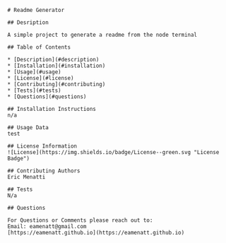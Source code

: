 
    
    # Readme Generator
      
    ## Desription
            
    A simple project to generate a readme from the node terminal
    
    ## Table of Contents
    
    * [Description](#description)
    * [Installation](#installation)
    * [Usage](#usage)
    * [License](#license)
    * [Contributing](#contributing)
    * [Tests](#tests)
    * [Questions](#questions)
    
    ## Installation Instructions
    n/a
    
    ## Usage Data
    test
    
    ## License Information
    ![License](https://img.shields.io/badge/License--green.svg "License Badge")
    
    ## Contributing Authors
    Eric Menatti
    
    ## Tests
    N/a
    
    ## Questions
    
    For Questions or Comments please reach out to:
    Email: eamenatt@gmail.com
    [https://eamenatt.github.io](https://eamenatt.github.io)
    
    